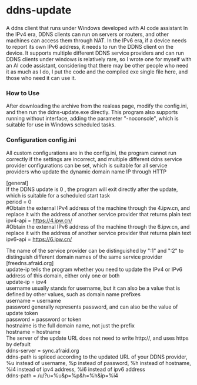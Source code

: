 # ddns-update
### 
A ddns client that runs under Windows developed with AI code assistant
In the IPv4 era, DDNS clients can run on servers or routers, and other machines can access them through NAT. In the IPv6 era, if a device needs to report its own IPv6 address, it needs to run the DDNS client on the device. It supports multiple different DDNS service providers and can run DDNS clients under windows is relatively rare, so I wrote one for myself with an AI code assistant, considering that there may be other people who need it as much as I do, I put the code and the compiled exe single file here, and those who need it can use it.  



### How to Use  
After downloading the archive from the realeas page, modify the config.ini, and then run the ddns-update.exe directly. This program also supports running without interface, adding the parameter "-noconsole", which is suitable for use in Windows scheduled tasks.  

### Configuration config.ini    
All custom configurations are in the config.ini, the program cannot run correctly if the settings are incorrect, and multiple different ddns service provider configurations can be set, which is suitable for all service providers who update the dynamic domain name IP through HTTP  

[general]  
If the DDNS update is 0 , the program will exit directly after the update, which is suitable for a scheduled start task  
period = 0  
#Obtain the external IPv4 address of the machine through the 4.ipw.cn, and replace it with the address of another service provider that returns plain text  
ipv4-api = https://4.ipw.cn/  
#Obtain the external IPv6 address of the machine through the 6.ipw.cn, and replace it with the address of another service provider that returns plain text  
ipv6-api = https://6.ipw.cn/  

The name of the service provider can be distinguished by ":1" and ":2" to distinguish different domain names of the same service provider  
[freedns.afraid.org]  
update-ip tells the program whether you need to update the IPv4 or IPv6 address of this domain, either only one or both  
update-ip = ipv4  
username usually stands for username, but it can also be a value that is defined by other values, such as domain name prefixes  
username = username  
password generally represents password, and can also be the value of update token  
password = password or token  
hostnaime is the full domain name, not just the prefix  
hostname = hostname  
The server of the update URL does not need to write http://, and uses https by default  
ddns-server = sync.afraid.org  
ddns-path is spliced according to the updated URL of your DDNS provider, %u instead of username, %p instead of password, %h instead of hostname, %i4 instead of ipv4 address, %i6 instead of ipv6 address  
ddns-path = /u/?u=%u&p=%p&h=%h&ip=%i4  
